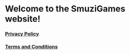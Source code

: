 # Welcome to the SmuziGames website!

### [Privacy Policy](https://smuzigames.github.io/privacy_policy)
### [Terms and Conditions](https://smuzigames.github.io/terms_and_conditions)
